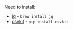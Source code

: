 Need to install:

- [jq](https://stedolan.github.io/jq/manual/) - `brew install jq`
- [csvkit](csvkit.readthedocs.io) - `pip install csvkit`

